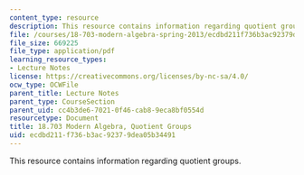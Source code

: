 ```yaml
---
content_type: resource
description: This resource contains information regarding quotient groups.
file: /courses/18-703-modern-algebra-spring-2013/ecdbd211f736b3ac92379dea05b34491_MIT18_703S13_pra_l_9.pdf
file_size: 669225
file_type: application/pdf
learning_resource_types:
- Lecture Notes
license: https://creativecommons.org/licenses/by-nc-sa/4.0/
ocw_type: OCWFile
parent_title: Lecture Notes
parent_type: CourseSection
parent_uid: cc4b3de6-7021-0f46-cab8-9eca8bf0554d
resourcetype: Document
title: 18.703 Modern Algebra, Quotient Groups
uid: ecdbd211-f736-b3ac-9237-9dea05b34491
---
```

This resource contains information regarding quotient groups.
